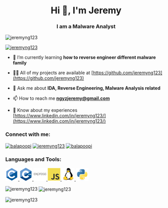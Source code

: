 <h1 align="center">Hi 👋, I'm Jeremy</h1>
<h3 align="center">I am a Malware Analyst</h3>

<p align="left"> <img src="https://komarev.com/ghpvc/?username=jeremyng123&label=Profile%20views&color=0e75b6&style=flat" alt="jeremyng123" /> </p>

<p align="left"> <a href="https://github.com/ryo-ma/github-profile-trophy"><img src="https://github-profile-trophy.vercel.app/?username=jeremyng123" alt="jeremyng123" /></a> </p>

- 🌱 I’m currently learning **how to reverse engineer different malware family**

- 👨‍💻 All of my projects are available at [https://github.com/jeremyng123](https://github.com/jeremyng123)

- 💬 Ask me about **IDA, Reverse Engineering, Malware Analysis related**

- 📫 How to reach me **ngyzjeremy@gmail.com**

- 📄 Know about my experiences [https://www.linkedin.com/in/jeremyng123/](https://www.linkedin.com/in/jeremyng123/)

<h3 align="left">Connect with me:</h3>
<p align="left">
<a href="https://twitter.com/balapoopi" target="blank"><img align="center" src="https://raw.githubusercontent.com/rahuldkjain/github-profile-readme-generator/master/src/images/icons/Social/twitter.svg" alt="balapoopi" height="30" width="40" /></a>
<a href="https://linkedin.com/in/jeremyng123" target="blank"><img align="center" src="https://raw.githubusercontent.com/rahuldkjain/github-profile-readme-generator/master/src/images/icons/Social/linked-in-alt.svg" alt="jeremyng123" height="30" width="40" /></a>
<a href="https://stackoverflow.com/users/balapoopi" target="blank"><img align="center" src="https://raw.githubusercontent.com/rahuldkjain/github-profile-readme-generator/master/src/images/icons/Social/stack-overflow.svg" alt="balapoopi" height="30" width="40" /></a>
</p>

<h3 align="left">Languages and Tools:</h3>
<p align="left"> <a href="https://www.cprogramming.com/" target="_blank" rel="noreferrer"> <img src="https://raw.githubusercontent.com/devicons/devicon/master/icons/c/c-original.svg" alt="c" width="40" height="40"/> </a> <a href="https://www.w3schools.com/cpp/" target="_blank" rel="noreferrer"> <img src="https://raw.githubusercontent.com/devicons/devicon/master/icons/cplusplus/cplusplus-original.svg" alt="cplusplus" width="40" height="40"/> </a> <a href="https://expressjs.com" target="_blank" rel="noreferrer"> <img src="https://raw.githubusercontent.com/devicons/devicon/master/icons/express/express-original-wordmark.svg" alt="express" width="40" height="40"/> </a> <a href="https://developer.mozilla.org/en-US/docs/Web/JavaScript" target="_blank" rel="noreferrer"> <img src="https://raw.githubusercontent.com/devicons/devicon/master/icons/javascript/javascript-original.svg" alt="javascript" width="40" height="40"/> </a> <a href="https://www.linux.org/" target="_blank" rel="noreferrer"> <img src="https://raw.githubusercontent.com/devicons/devicon/master/icons/linux/linux-original.svg" alt="linux" width="40" height="40"/> </a> <a href="https://www.python.org" target="_blank" rel="noreferrer"> <img src="https://raw.githubusercontent.com/devicons/devicon/master/icons/python/python-original.svg" alt="python" width="40" height="40"/> </a> 

<p><img align="left" src="https://github-readme-stats.vercel.app/api/top-langs?username=jeremyng123&show_icons=true&locale=en&layout=compact" alt="jeremyng123" /></p>

<p>&nbsp;<img align="center" src="https://github-readme-stats.vercel.app/api?username=jeremyng123&show_icons=true&locale=en" alt="jeremyng123" /></p>

<p><img align="center" src="https://github-readme-streak-stats.herokuapp.com/?user=jeremyng123&" alt="jeremyng123" /></p>
